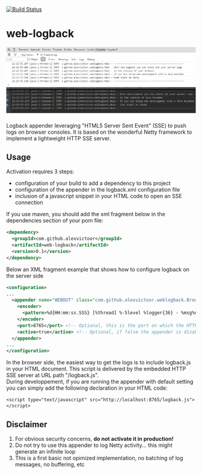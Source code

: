 [![Build Status](https://travis-ci.org/alexvictoor/web-logback.svg?branch=master)](https://travis-ci.org/alexvictoor/web-logback)

web-logback
===========

![screenshot](src/site/web-logback.png)

Logback appender leveraging "HTML5 Server Sent Event" (SSE) to push logs on browser consoles. 
It is based on the wonderful Netty framework to implement a lightweight HTTP SSE server.

Usage
------

Activation requires 3 steps:
- configuration of your build to add a dependency to this project 
- configuration of the appender in the logback.xml configuration file
- inclusion of a javascript snippet in your HTML code to open an SSE connection

If you use maven, you should add the xml fragment below in the dependencies section of your pom file:
```xml
<dependency>
  <groupId>com.github.alexvictoor</groupId>
  <artifactId>web-logback</artifactId>
  <version>0.1</version>
</dependency>
```

Below an XML fragment example that shows how to configure logback on the server side
```xml
<configuration>
...
  <appender name="WEBOUT" class="com.github.alexvictoor.weblogback.BrowserConsoleAppender">
    <encoder>
      <pattern>%d{HH:mm:ss.SSS} [%thread] %-5level %logger{36} - %msg%n</pattern> <!-- Use whatever pattern you want -->
    </encoder>
    <port>8765</port> <!-- Optional, this is the port on which the HTTP SSE server will listen. Default port is 8765 -->
    <active>true</active> <!-- Optional, if false the appender is disabled. Default value is true -->
  </appender>
...
</configuration>
```

In the browser side, the easiest way to get the logs is to include logback.js in your HTML document. This script is delivered by the embedded HTTP SSE server at URL path "/logback.js".  
During developpement, if you are running the appender with default setting you can simply add the following declaration in your HTML code:

    <script type="text/javascript" src="http://localhost:8765/logback.js"></script>
  

Disclaimer
---------
1. For obvious security concerns, **do not activate it in production!**  
2. Do not try to use this appender to log Netty activity... this might generate an infinite loop
3. This is a first basic not opimized implementation, no batching of log messages, no buffering, etc
